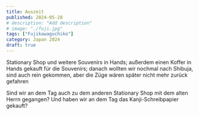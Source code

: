 ```yaml
---
title: Auszeit
published: 2024-05-28
# description: "Add description"
# image: "./fuji.jpg"
tags: ["Fujikawaguchiko"]
category: Japan 2024
draft: true
---
```


Stationary Shop und weitere Souvenirs in Hands; außerdem einen Koffer in Hands gekauft für die Souvenirs; danach wollten wir nochmal nach Shibuja, sind auch rein gekommen, aber die Züge wären später nicht mehr zurück gefahren

Sind wir an dem Tag auch zu dem anderen Stationary Shop mit dem alten Herrn gegangen? Und haben wir an dem Tag das Kanji-Schreibpapier gekauft?
